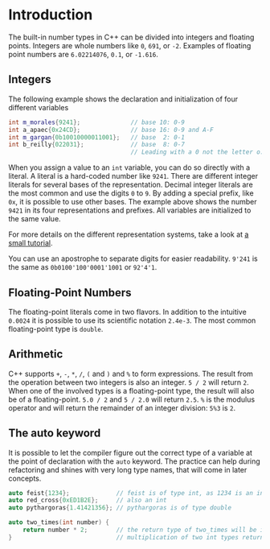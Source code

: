 # Introduction
The built-in number types in C++ can be divided into integers and floating points.
Integers are whole numbers like `0`, `691`, or `-2`.
Examples of floating point numbers are `6.02214076`, `0.1`, or `-1.616`.

## Integers
The following example shows the declaration and initialization of four different variables 

```cpp
int m_morales{9241};              // base 10: 0-9
int a_apaec{0x24CD};              // base 16: 0-9 and A-F
int m_gargan{0b10010000011001};   // base  2: 0-1
int b_reilly{022031};             // base  8: 0-7
                                  // Leading with a 0 not the letter o.
```
When you assign a value to an `int` variable, you can do so directly with a literal.
A literal is a hard-coded number like `9241`.
There are different integer literals for several bases of the representation.
Decimal integer literals are the most common and use the digits `0` to `9`.
By adding a special prefix, like `0x`, it is possible to use other bases.
The example above shows the number `9421` in its four representations and prefixes.
All variables are initialized to the same value.

For more details on the different representation systems, take a look at [a small tutorial][cpp_numerical_bases].

You can use an apostrophe to separate digits for easier readability.
`9'241` is the same as `0b0100'100'0001'1001` or `92'4'1`.

## Floating-Point Numbers

The floating-point literals come in two flavors. 
In addition to the intuitive `0.0024` it is possible to use its scientific notation `2.4e-3`.
The most common floating-point type is `double`.

## Arithmetic

C++ supports `+`, `-`, `*`, `/`, `(` and `)` and `%` to form expressions.
The result from the operation between two integers is also an integer.
`5 / 2` will return `2`.
When one of the involved types is a floating-point type, the result will also be of a floating-point.
`5.0 / 2` and `5 / 2.0` will return `2.5`.
`%` is the modulus operator and will return the remainder of an integer division: `5%3` is `2`.


## The auto keyword

It is possible to let the compiler figure out the correct type of a variable at the point of declaration with the `auto` keyword.
The practice can help during refactoring and shines with very long type names, that will come in later concepts.

```cpp
auto feist{1234};             // feist is of type int, as 1234 is an integer literal
auto red_cross{0xED1B2E};     // also an int
auto pythargoras{1.41421356}; // pythargoras is of type double

auto two_times(int number) {
    return number * 2;        // the return type of two_times will be int because the 
}                             // multiplication of two int types returns an int type
```

[cpp_numerical_bases]: https://cplusplus.com/doc/hex/